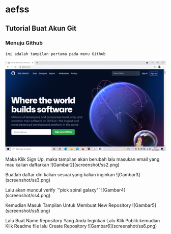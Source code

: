 # aefss
## Tutorial Buat Akun Git

### Menuju Github
    ini adalah tampilan pertama pada menu Github
![Gambar1](screenshot/ss1.png)
<p>Maka Klik Sign Up, maka tampilan akan berubah lalu masukan email yang mau kalian daftarkan
![Gambar2](screenshot/ss2.png)
<p>Buatlah daftar diri kalian sesuai yang kalian inginkan
![Gambar3](screenshot/ss3.png)
<p>Lalu akan muncul verify `"pick spiral galaxy"`
![Gambar4](screenshot/ss4.png)
<p>Kemudian Masuk Tampilan Untuk Membuat New Repository
![Gambar5](screenshot/ss5.png)
<p>Lalu Buat Name Repository Yang Anda Inginkan Lalu Klik Publik kemudian Klik Readme file lalu Create Repository
![Gambar6](screenshot/ss6.png)